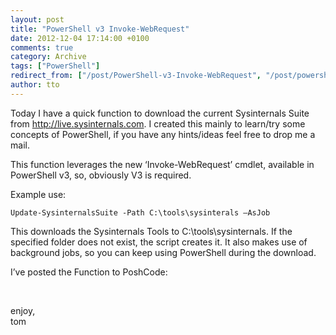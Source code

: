 ```yaml
---
layout: post
title: "PowerShell v3 Invoke-WebRequest"
date: 2012-12-04 17:14:00 +0100
comments: true
category: Archive
tags: ["PowerShell"]
redirect_from: ["/post/PowerShell-v3-Invoke-WebRequest", "/post/powershell-v3-invoke-webrequest"]
author: tto
---
```

<!-- more -->
<p>Today I have a quick function to download the current Sysinternals Suite from <a title="http://live.sysinternals.com
" href="http://live.sysinternals.com">http://live.sysinternals.com</a>. I created this mainly to learn/try some concepts of PowerShell, if you have any hints/ideas feel free to drop me a mail.</p>
<p>This function leverages the new &lsquo;Invoke-WebRequest&rsquo; cmdlet, available in PowerShell v3, so, obviously V3 is required.</p>
<p>Example use:</p>
<p><code>Update-SysinternalsSuite -Path C:\tools\sysinterals &ndash;AsJob</code></p>
<p>This downloads the Sysinternals Tools to C:\tools\sysinternals. If the specified folder does not exist, the script creates it. It also makes use of background jobs, so you can keep using PowerShell during the download.</p>
<p>I&rsquo;ve posted the Function to PoshCode:</p>
<p>&nbsp;</p>
<p>enjoy, <br />tom</p>

